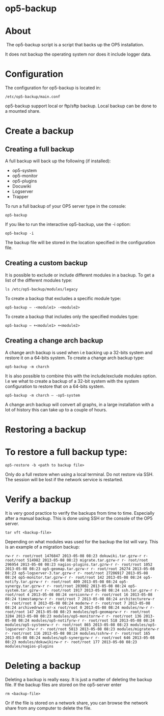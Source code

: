 # op5-backup

# About

 The op5-backup script is a script that backs up the OP5 installation.

It does not backup the operating system nor does it include logger data.

# Configuration

The configuration for op5-backup is located in:

``` {style="margin-left: 30.0px;"}
/etc/op5-backup/main.conf
```

op5-backup support local or ftp/sftp backup. Local backup can be done to a mounted share.

# Create a backup

## Creating a full backup

A full backup will back up the following (if installed):

- op5-system
- op5-monitor
- op5-plugins
- Docuwiki
- Logserver
- Trapper

To run a full backup of your OP5 server type in the console:

``` {style="margin-left: 60.0px;"}
op5-backup
```

If you like to run the interactive op5-backup, use the -i option:

``` {style="margin-left: 60.0px;"}
op5-backup -i
```

The backup file will be stored in the location specified in the configuration file.

## Creating a custom backup

It is possible to exclude or include different modules in a backup.
 To get a list of the different modules type:

``` {style="margin-left: 60.0px;"}
ls /etc/op5-backup/modules/legacy
```

To create a backup that excludes a specific module type:

``` {style="margin-left: 60.0px;"}
op5-backup – -<module1> -<module2>
```

To create a backup that includes only the specified modules type:

``` {style="margin-left: 60.0px;"}
op5-backup – +<module1> +<module2>
```

## Creating a change arch backup

A change arch backup is used when i.e backing up a 32-bits system and restore it on a 64-bits system.
 To create a change arch backup type:

``` {style="margin-left: 60.0px;"}
op5-backup -m charch
```

It is also possible to combine this with the include/exclude modules option.
 I.e we what to create a backup of a 32-bit system with the system configuration to restore that on a 64-bits system.

``` {style="margin-left: 60.0px;"}
op5-backup -m charch – -op5-system
```

A change arch backup will convert all graphs, in a large installation with a lot of history this can take up to a couple of hours.

# Restoring a backup

# To restore a full backup type:

``` {style="margin-left: 30.0px;"}
op5-restore -b <path to backup file>
```

Only do a full restore when using a local terminal. Do not restore via SSH. The session will be lost if the network service is restarted.

# Verify a backup

It is very good practice to verify the backups from time to time. Especially after a manual backup.
 This is done using SSH or the console of the OP5 server.

``` {style="margin-left: 30.0px;"}
tar vft <backup-file>
```

Depending on what modules was used for the backup the list will vary. This is an example of a migration backup:

``` {style="margin-left: 30.0px;"}
rw-r r- root/root 1476847 2013-05-08 08:23 dokuwiki.tar.gzrw-r r- root/root 514982 2013-05-08 08:23 migrate.tar.gzrw-r r- root/root 296954 2013-05-08 08:23 nagios-plugins.tar.gzrw-r r- root/root 1052 2013-05-08 08:23 op5-geomap.tar.gzrw-r r- root/root 26274 2013-05-08 08:23 op5-logserver-3.tar.gzrw-r r- root/root 27206917 2013-05-08 08:24 op5-monitor.tar.gzrw-r r- root/root 142 2013-05-08 08:24 op5-notify.tar.gzrw-r r- root/root 409 2013-05-08 08:24 op5-synergy.tar.gzrw-r r- root/root 203002 2013-05-08 08:24 op5-system.tar.gzrw-r r- root/root 1917 2013-05-08 08:24 ssh.tar.gzrw-r r- root/root 4 2013-05-08 08:24 versionrw-r r- root/root 16 2013-05-08 08:24 timestamprw-r r- root/root 7 2013-05-08 08:24 architecturerw-r r- root/root 8 2013-05-08 08:24 moderw-r r- root/root 7 2013-05-08 08:24 archivedrwxr-xr-x root/root 0 2013-05-08 08:24 modules/rw-r r- root/root 147 2013-05-08 08:23 modules/op5-geomaprw-r r- root/root 3284 2013-05-08 08:23 modules/op5-monitorrw-r r- root/root 136 2013-05-08 08:24 modules/op5-notifyrw-r r- root/root 518 2013-05-08 08:24 modules/op5-systemrw-r r- root/root 865 2013-05-08 08:23 modules/op5-logserver-3rw-r r- root/root 5813 2013-05-08 08:23 modules/migraterw-r r- root/root 116 2013-05-08 08:24 modules/sshrw-r r- root/root 165 2013-05-08 08:24 modules/op5-synergyrw-r r- root/root 646 2013-05-08 08:23 modules/dokuwikirw-r r- root/root 177 2013-05-08 08:23 modules/nagios-plugins
```

# Deleting a backup

Deleting a backup is really easy. It is just a matter of deleting the backup file. If the backup files are stored on the op5-server enter

``` {style="margin-left: 30.0px;"}
rm <backup-file>
```

Or if the file is stored on a network share, you can browse the network share from any computer to delete the file.
